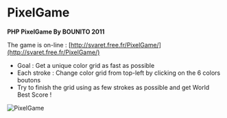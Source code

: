 # PixelGame
**PHP PixelGame By BOUNITO 2011**

The game is on-line : [http://svaret.free.fr/PixelGame/](http://svaret.free.fr/PixelGame/)

- Goal : Get a unique color grid as fast as possible
- Each stroke : Change color grid from top-left by clicking on the 6 colors boutons
- Try to finish the grid using as few strokes as possible and get World Best Score !

![PixelGame](https://github.com/Bounito/PixelGame/assets/55545659/d1970f21-06aa-4ce8-978c-b5b081f6a4c9)





